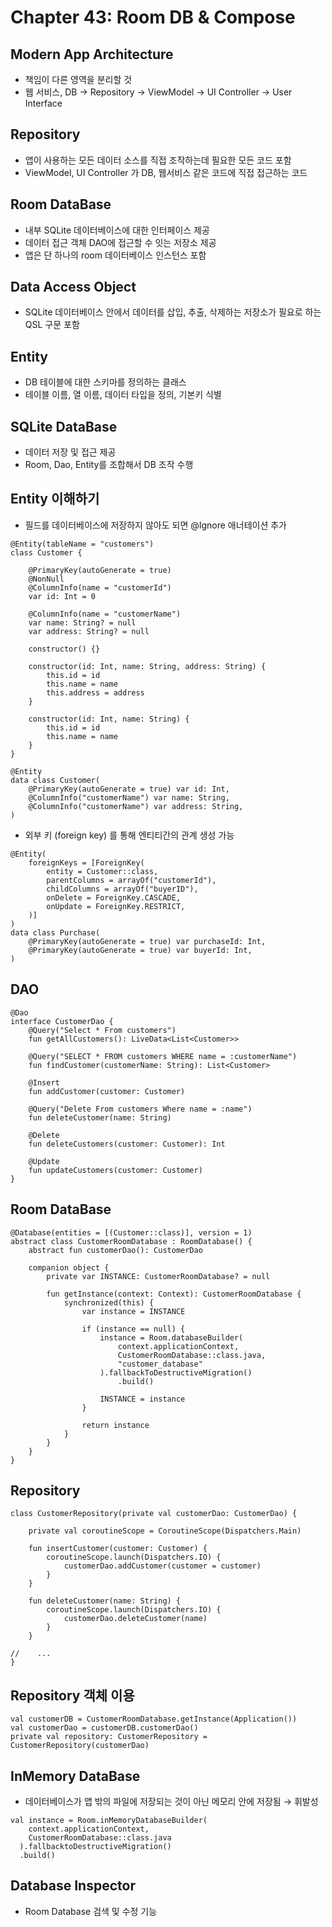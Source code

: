 # Chapter 43: Room DB & Compose

## Modern App Architecture

- 책임이 다른 영역을 분리할 것
- 웹 서비스, DB → Repository → ViewModel → UI Controller → User Interface

## Repository

- 앱이 사용하는 모든 데이터 소스를 직접 조작하는데 필요한 모든 코드 포함
- ViewModel, UI Controller 가 DB, 웹서비스 같은 코드에 직접 접근하는 코드

## Room DataBase

- 내부 SQLite 데이터베이스에 대한 인터페이스 제공
- 데이터 접근 객체 DAO에 접근할 수 잇는 저장소 제공
- 앱은 단 하나의 room 데이터베이스 인스턴스 포함

## Data Access Object

- SQLite 데이터베이스 안에서 데이터를 삽입, 추출, 삭제하는 저장소가 필요로 하는 QSL 구문 포함

## Entity

- DB 테이블에 대한 스키마를 정의하는 클래스
- 테이블 이름, 열 이름, 데이터 타입을 정의, 기본키 식별

## SQLite DataBase

- 데이터 저장 및 접근 제공
- Room, Dao, Entity를 조합해서 DB 조작 수행

## Entity 이해하기

- 필드를 데이터베이스에 저장하지 않아도 되면 @Ignore 애너테이션 추가

~~~
@Entity(tableName = "customers")
class Customer {

    @PrimaryKey(autoGenerate = true)
    @NonNull
    @ColumnInfo(name = "customerId")
    var id: Int = 0

    @ColumnInfo(name = "customerName")
    var name: String? = null
    var address: String? = null

    constructor() {}

    constructor(id: Int, name: String, address: String) {
        this.id = id
        this.name = name
        this.address = address
    }

    constructor(id: Int, name: String) {
        this.id = id
        this.name = name
    }
}

@Entity
data class Customer(
    @PrimaryKey(autoGenerate = true) var id: Int,
    @ColumnInfo("customerName") var name: String,
    @ColumnInfo("customerName") var address: String,
)
~~~

- 외부 키 (foreign key) 를 통해 엔티티간의 관계 생성 가능

~~~
@Entity(
    foreignKeys = [ForeignKey(
        entity = Customer::class,
        parentColumns = arrayOf("customerId"),
        childColumns = arrayOf("buyerID"),
        onDelete = ForeignKey.CASCADE,
        onUpdate = ForeignKey.RESTRICT,
    )]
)
data class Purchase(
    @PrimaryKey(autoGenerate = true) var purchaseId: Int,
    @PrimaryKey(autoGenerate = true) var buyerId: Int,
)
~~~

## DAO

~~~
@Dao
interface CustomerDao {
    @Query("Select * From customers")
    fun getAllCustomers(): LiveData<List<Customer>>

    @Query("SELECT * FROM customers WHERE name = :customerName")
    fun findCustomer(customerName: String): List<Customer>

    @Insert
    fun addCustomer(customer: Customer)

    @Query("Delete From customers Where name = :name")
    fun deleteCustomer(name: String)

    @Delete
    fun deleteCustomers(customer: Customer): Int

    @Update
    fun updateCustomers(customer: Customer)
}
~~~

## Room DataBase

~~~
@Database(entities = [(Customer::class)], version = 1)
abstract class CustomerRoomDatabase : RoomDatabase() {
    abstract fun customerDao(): CustomerDao

    companion object {
        private var INSTANCE: CustomerRoomDatabase? = null

        fun getInstance(context: Context): CustomerRoomDatabase {
            synchronized(this) {
                var instance = INSTANCE

                if (instance == null) {
                    instance = Room.databaseBuilder(
                        context.applicationContext,
                        CustomerRoomDatabase::class.java,
                        "customer_database"
                    ).fallbackToDestructiveMigration()
                        .build()

                    INSTANCE = instance
                }

                return instance
            }
        }
    }
}
~~~

## Repository

~~~
class CustomerRepository(private val customerDao: CustomerDao) {

    private val coroutineScope = CoroutineScope(Dispatchers.Main)

    fun insertCustomer(customer: Customer) {
        coroutineScope.launch(Dispatchers.IO) {
            customerDao.addCustomer(customer = customer)
        }
    }

    fun deleteCustomer(name: String) {
        coroutineScope.launch(Dispatchers.IO) {
            customerDao.deleteCustomer(name)
        }
    }
    
//    ...
}
~~~

## Repository 객체 이용

~~~
val customerDB = CustomerRoomDatabase.getInstance(Application())
val customerDao = customerDB.customerDao()
private val repository: CustomerRepository = CustomerRepository(customerDao)
~~~

## InMemory DataBase

- 데이터베이스가 앱 밖의 파일에 저장되는 것이 아닌 메모리 안에 저장됨 → 휘발성
~~~
val instance = Room.inMemoryDatabaseBuilder(
    context.applicationContext,
    CustomerRoomDatabase::class.java
  ).fallbacktoDestructiveMigration()
  .build()
~~~

## Database Inspector

- Room Database 검색 및 수정 기능
